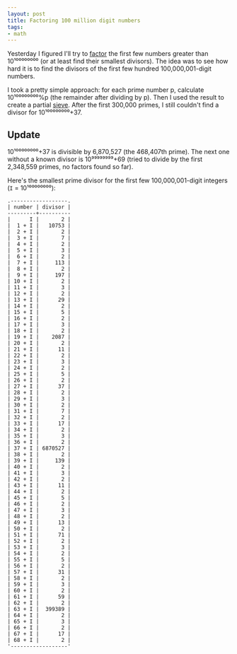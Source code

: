 ```yaml
---
layout: post
title: Factoring 100 million digit numbers
tags:
- math
---
```


Yesterday I figured I'll try to [factor][1] the first few numbers greater than
10¹⁰⁰⁰⁰⁰⁰⁰⁰ (or at least find their smallest divisors). The idea was to see how
hard it is to find the divisors of the first few hundred 100,000,001-digit
numbers.

[1]: http://en.wikipedia.org/wiki/Integer_factorization

I took a pretty simple approach: for each prime number p, calculate
10¹⁰⁰⁰⁰⁰⁰⁰⁰%p (the remainder after dividing by p). Then I used the result to
create a partial [sieve][3]. After the first 300,000 primes, I still couldn't
find a divisor for 10¹⁰⁰⁰⁰⁰⁰⁰⁰+37.

[3]: http://en.wikipedia.org/wiki/Sieve_of_Eratosthenes

## Update

10¹⁰⁰⁰⁰⁰⁰⁰⁰+37 is divisible by 6,870,527 (the 468,407th prime). The next one
without a known divisor is 10⁹⁹⁹⁹⁹⁹⁹⁹+69 (tried to divide by the first
2,348,559 primes, no factors found so far).

Here's the smallest prime divisor for the first few 100,000,001-digit integers
(`I` = 10¹⁰⁰⁰⁰⁰⁰⁰⁰):

    .------------------.
    | number | divisor |
    ---------+----------
    |      I |       2 |
    |  1 + I |   10753 |
    |  2 + I |       2 |
    |  3 + I |       7 |
    |  4 + I |       2 |
    |  5 + I |       3 |
    |  6 + I |       2 |
    |  7 + I |     113 |
    |  8 + I |       2 |
    |  9 + I |     197 |
    | 10 + I |       2 |
    | 11 + I |       3 |
    | 12 + I |       2 |
    | 13 + I |      29 |
    | 14 + I |       2 |
    | 15 + I |       5 |
    | 16 + I |       2 |
    | 17 + I |       3 |
    | 18 + I |       2 |
    | 19 + I |    2087 |
    | 20 + I |       2 |
    | 21 + I |      11 |
    | 22 + I |       2 |
    | 23 + I |       3 |
    | 24 + I |       2 |
    | 25 + I |       5 |
    | 26 + I |       2 |
    | 27 + I |      37 |
    | 28 + I |       2 |
    | 29 + I |       3 |
    | 30 + I |       2 |
    | 31 + I |       7 |
    | 32 + I |       2 |
    | 33 + I |      17 |
    | 34 + I |       2 |
    | 35 + I |       3 |
    | 36 + I |       2 |
    | 37 + I | 6870527 |
    | 38 + I |       2 |
    | 39 + I |     139 |
    | 40 + I |       2 |
    | 41 + I |       3 |
    | 42 + I |       2 |
    | 43 + I |      11 |
    | 44 + I |       2 |
    | 45 + I |       5 |
    | 46 + I |       2 |
    | 47 + I |       3 |
    | 48 + I |       2 |
    | 49 + I |      13 |
    | 50 + I |       2 |
    | 51 + I |      71 |
    | 52 + I |       2 |
    | 53 + I |       3 |
    | 54 + I |       2 |
    | 55 + I |       5 |
    | 56 + I |       2 |
    | 57 + I |      31 |
    | 58 + I |       2 |
    | 59 + I |       3 |
    | 60 + I |       2 |
    | 61 + I |      59 |
    | 62 + I |       2 |
    | 63 + I |  399389 |
    | 64 + I |       2 |
    | 65 + I |       3 |
    | 66 + I |       2 |
    | 67 + I |      17 |
    | 68 + I |       2 |
    '------------------'
